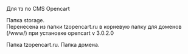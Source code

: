Для тз по CMS Opencart

Папка storаge.</br> Перенесена из папки tzopencart.ru в корневую папку для доменов (/www/) при установке opencart v 3.0.2.0

Папка tzopencart.ru.
Папка домена.

